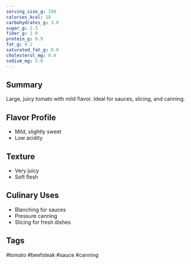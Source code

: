 ```yaml
---
serving_size_g: 100
calories_kcal: 18
carbohydrates_g: 3.0
sugar_g: 2.5
fiber_g: 1.0
protein_g: 0.9
fat_g: 0.2
saturated_fat_g: 0.0
cholesterol_mg: 0.0
sodium_mg: 5.0
---
```


## Summary
Large, juicy tomato with mild flavor. Ideal for sauces, slicing, and canning.

## Flavor Profile
- Mild, slightly sweet
- Low acidity

## Texture
- Very juicy
- Soft flesh

## Culinary Uses
- Blanching for sauces
- Pressure canning
- Slicing for fresh dishes

## Tags
#tomato #beefsteak #sauce #canning